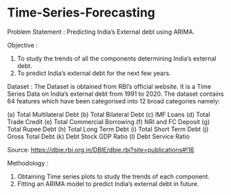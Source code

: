 # Time-Series-Forecasting
Problem Statement : Predicting India’s External debt using ARIMA. 

Objective :  
1)	To study the trends of all the components determining India’s external debt.
2)	To predict India’s external debt for the next few years.

Dataset : 
The Dataset is obtained from RBI’s official website. It is a Time Series Data on India’s external debt from 1991 to 2020. The dataset contains 64 features which have been categorised into 12 broad categories namely:

(a)	Total Multilateral Debt
(b)	Total Bilateral Debt
(c)	IMF Loans
(d)	Total Trade Credit
(e)	Total Commercial Borrowing
(f)	NRI and FC Deposit
(g)	Total Rupee Debt
(h)	Total Long Term Debt
(i)	Total Short Term Debt
(j)	Gross Total Debt
(k)	Debt Stock GDP Ratio
(l)	Debt Service Ratio


Source: https://dbie.rbi.org.in/DBIE/dbie.rbi?site=publications#!16

Methodology :
1)	Obtaining Time series plots to study the trends of each component.
2)	Fitting an ARIMA model to predict India’s external debt in future. 


